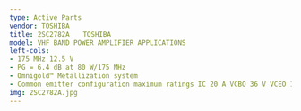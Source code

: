 ```yaml
---
type: Active Parts
vendor: TOSHIBA
title: 2SC2782A　　TOSHIBA
model: VHF BAND POWER AMPLIFIER APPLICATIONS
left-cols: 
- 175 MHz 12.5 V
- PG = 6.4 dB at 80 W/175 MHz
- Omnigold™ Metallization system
- Common emitter configuration maximum ratings IC 20 A VCBO 36 V VCEO 16 V VEBO 4.0 V PDISS 220 W @ TC = 25 °C TJ -65 °C to +175 ° C TSTG -65 °C to +175 °C θJC 0.68 °C/W
img: 2SC2782A.jpg
---
```

